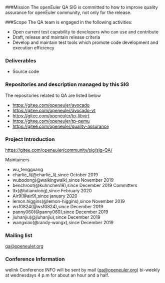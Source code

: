 ###Mission
The openEuler QA SIG is committed to how to improve quality assurance for openEuler community, not only for the release.

###Scope
The QA team is engaged in the following activities:
- Open current test capability to developers who can use and contribute
- Draft, release and maintain release criteria
- Develop and maintain test tools which promote code development and execution efficiency

### Deliverables
- Source code

### Repositories and description managed by this SIG
The repositories related to QA are listed below
- https://gitee.com/openeuler/avocado
- https://gitee.com/openeuler/avocado-vt
- https://gitee.com/openeuler/tp-libvirt
- https://gitee.com/openeuler/tp-qemu
- https://gitee.com/openeuler/quality-assurance

### Project Introduction
https://gitee.com/openeuler/community/sig/sig-QA/

Maintainers
- wu_fengguang
- charlie_li(@charlie_li),since October 2019
- wubodong(@walkingwalk),since November 2019
- benchroot(@kuhnchen18),since December 2019
Committers
- ltx(@lutianxiong),since February 2020
- Air9(@air9),since january 2020
- lemon.higgins(@lemon-higgins),since November 2019
- wsf0824(@wsf0824),since December 2019
- panny060(@panny060),since December 2019
- jiuhanjiu(@jiuhanjiu),since December 2019
- wangxiao(@randy-wangx),since December 2019

### Mailing list
qa@openeuler.org
### Conference Information
welink
Conference INFO will be sent by mail (qa@openeuler.org) bi-weekly at wednesdays 4 p.m for about an hour and a half.
